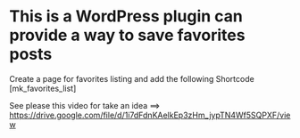 # This is a WordPress plugin can provide a way to save favorites posts


Create a page for favorites listing and add the following Shortcode [mk_favorites_list]

See please this video for take an idea ==> https://drive.google.com/file/d/1i7dFdnKAelkEp3zHm_jypTN4Wf5SQPXF/view
